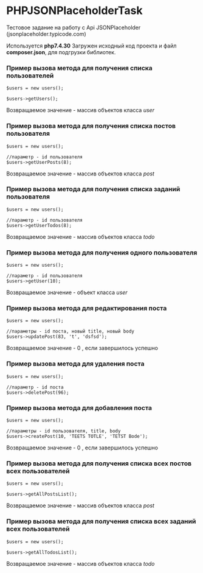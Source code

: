 # PHPJSONPlaceholderTask
Тестовое задание на работу с Api JSONPlaceholder (jsonplaceholder.typicode.com)

Используется **php7.4.30**
Загружен исходный код проекта и файл **composer.json**, для подгрузки библиотек.

### Пример вызова метода для получения списка пользователей
```
$users = new users();

$users->getUsers();
```
Возвращаемое значение - массив объектов класса *user*

### Пример вызова метода для получения списка постов пользователя
```
$users = new users();

//параметр - id пользователя
$users->getUserPosts(8);
```
Возвращаемое значение - массив объектов класса *post*

### Пример вызова метода для получения списка заданий пользователя
```
$users = new users();

//параметр - id пользователя
$users->getUserTodos(8);
```
Возвращаемое значение - массив объектов класса *todo*

### Пример вызова метода для получения одного пользователя
```
$users = new users();

//параметр - id пользователя
$users->getUser(10);
```
Возвращаемое значение - объект класса *user*

### Пример вызова метода для редактирования поста
```
$users = new users();

//параметры - id поста, новый title, новый body
$users->updatePost(83, 't', 'dsfsd');
```
Возвращаемое значение - 0 , если завершилось успешно

### Пример вызова метода для удаления поста
```
$users = new users();

//параметр - id поста
$users->deletePost(96);
```

### Пример вызова метода для добавления поста
```
$users = new users();

//параметры - id пользователя, title, body
$users->createPost(10, 'TEETS TOTLE', 'TETST Bode');
```
Возвращаемое значение - 0 , если завершилось успешно

### Пример вызова метода для получения списка всех постов всех пользователей
```
$users = new users();

$users->getAllPostsList();
```
Возвращаемое значение - массив объектов класса *post*

### Пример вызова метода для получения списка всех заданий всех пользователей
```
$users = new users();

$users->getAllTodosList();
```
Возвращаемое значение - массив объектов класса *todo*
